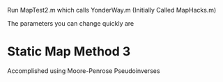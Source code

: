 Run MapTest2.m
which calls YonderWay.m (Initially Called MapHacks.m)

The parameters you can change quickly are 

# Static Map Method 3

Accomplished using Moore-Penrose Pseudoinverses
